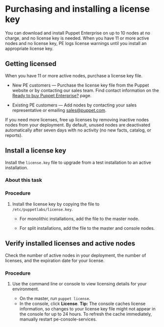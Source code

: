 # Purchasing and installing a license key

You can download and install Puppet Enterprise on up to 10 nodes at no charge, and no license key is needed. When you have 11 or more active nodes and no license key, PE logs license warnings until you install an appropriate license key.

## Getting licensed

When you have 11 or more active nodes, purchase a license key file.

-   New PE customers — Purchase the license key file from the Puppet website or by contacting our sales team. Find contact information on the [Ready to buy Puppet Enterprise?](https://buy.puppet.com/) page.

-   Existing PE customers — Add nodes by contacting your sales representative or emailing sales@puppet.com.


If you need more licenses, free up licenses by removing inactive nodes nodes from your deployment. By default, unused nodes are deactivated automatically after seven days with no activity \(no new facts, catalog, or reports\).

## Install a license key

Install the `license.key` file to upgrade from a test installation to an active installation.

### About this task

### Procedure

1.  Install the license key by copying the file to `/etc/puppetlabs/license.key`.

    -   For monolithic installations, add the file to the master node.

    -   For split installations, add the file to the master and console nodes.


## Verify installed licenses and active nodes

Check the number of active nodes in your deployment, the number of licenses, and the expiration date for your license.

### Procedure

1.  Use the command line or console to view licensing details for your environment.

    -   On the master, run `puppet license`.
    -   In the console, click **License**.
    **Tip:** The console caches license information, so changes to your license key file might not appear in the console for up to 24 hours. To refresh the cache immediately, manually restart pe-console-services.


